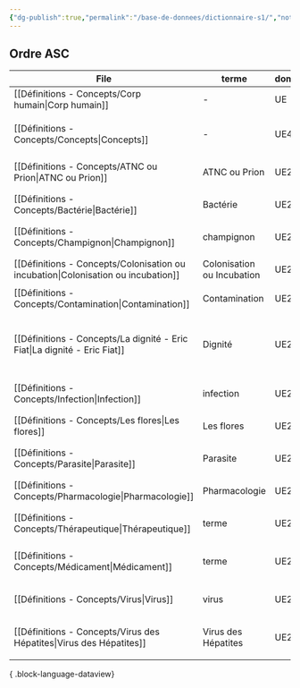 ```yaml
---
{"dg-publish":true,"permalink":"/base-de-donnees/dictionnaire-s1/","noteIcon":""}
---
```



## Ordre ASC
| File                                                                                 | terme                      | domaine | tags                                                                      | date               |
| ------------------------------------------------------------------------------------ | -------------------------- | ------- | ------------------------------------------------------------------------- | ------------------ |
| [[Définitions - Concepts/Corp humain\|Corp humain]]                               | \-                         | UE      | \-                                                                        | September 07, 2024 |
| [[Définitions - Concepts/Concepts\|Concepts]]                                     | \-                         | UE41    | <ul><li>#mindmaps</li><li>#concept</li></ul>                              | October 10, 2024   |
| [[Définitions - Concepts/ATNC ou Prion\|ATNC ou Prion]]                           | ATNC ou Prion              | UE210   | <ul><li>définition</li></ul>                                              | September 09, 2024 |
| [[Définitions - Concepts/Bactérie\|Bactérie]]                                     | Bactérie                   | UE210   | <ul><li>définition</li></ul>                                              | September 09, 2024 |
| [[Définitions - Concepts/Champignon\|Champignon]]                                 | champignon                 | UE210   | <ul><li>définition</li></ul>                                              | September 09, 2024 |
| [[Définitions - Concepts/Colonisation ou incubation\|Colonisation ou incubation]] | Colonisation ou Incubation | UE210   | <ul><li>définition</li></ul>                                              | September 09, 2024 |
| [[Définitions - Concepts/Contamination\|Contamination]]                           | Contamination              | UE210   | définition                                                                | September 09, 2024 |
| [[Définitions - Concepts/La dignité - Eric Fiat\|La dignité - Eric Fiat]]         | Dignité                    | UE211   | <ul><li>#philosophie</li><li>#concept</li><li>UE13</li><li>#GPT</li></ul> | September 07, 2024 |
| [[Définitions - Concepts/Infection\|Infection]]                                   | infection                  | UE210   | <ul><li>définition</li></ul>                                              | September 09, 2024 |
| [[Définitions - Concepts/Les flores\|Les flores]]                                 | Les flores                 | UE210   | <ul><li>définition</li></ul>                                              | September 09, 2024 |
| [[Définitions - Concepts/Parasite\|Parasite]]                                     | Parasite                   | UE210   | <ul><li>définition</li></ul>                                              | September 09, 2024 |
| [[Définitions - Concepts/Pharmacologie\|Pharmacologie]]                           | Pharmacologie              | UE211   | <ul><li>définition</li></ul>                                              | September 07, 2024 |
| [[Définitions - Concepts/Thérapeutique\|Thérapeutique]]                           | terme                      | UE211   | <ul><li>#définition</li></ul>                                             | September 07, 2024 |
| [[Définitions - Concepts/Médicament\|Médicament]]                                 | terme                      | UE211   | <ul><li>#définition</li><li>#multi</li></ul>                              | September 07, 2024 |
| [[Définitions - Concepts/Virus\|Virus]]                                           | virus                      | UE210   | <ul><li>définition</li></ul>                                              | September 09, 2024 |
| [[Définitions - Concepts/Virus des Hépatites\|Virus des Hépatites]]               | Virus des Hépatites        | UE210   | <ul><li>définition</li><li>#maladie</li></ul>                             | September 07, 2024 |

{ .block-language-dataview}
